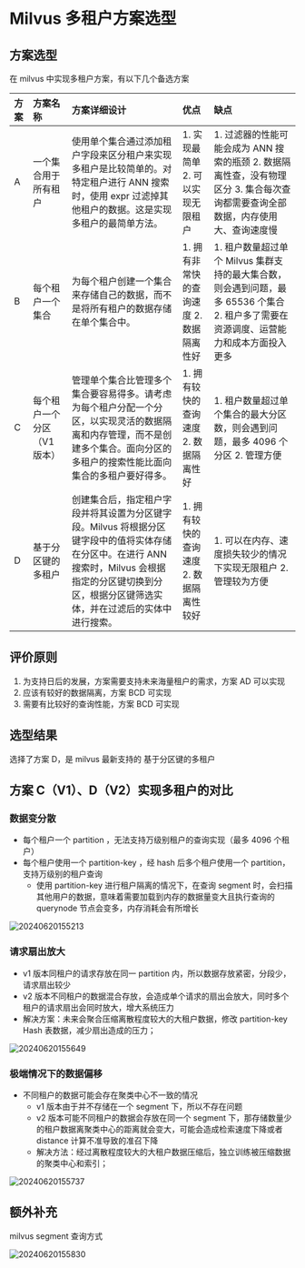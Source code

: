 # Milvus 多租户方案选型

## 方案选型

在 milvus 中实现多租户方案，有以下几个备选方案

| 方案 | 方案名称                    | 方案详细设计                                                                                                                                                                                              | 优点                                    | 缺点                                                                                                                                   |
| :--- | :-------------------------- | :-------------------------------------------------------------------------------------------------------------------------------------------------------------------------------------------------------- | :-------------------------------------- | :------------------------------------------------------------------------------------------------------------------------------------- |
| A    | 一个集合用于所有租户        | 使用单个集合通过添加租户字段来区分租户来实现多租户是比较简单的。对特定租户进行 ANN 搜索时，使用 expr 过滤掉其他租户的数据。这是实现多租户的最简单方法。                                                   | 1. 实现最简单 2. 可以实现无限租户       | 1. 过滤器的性能可能会成为 ANN 搜索的瓶颈 2. 数据隔离性查，没有物理区分 3. 集合每次查询都需要查询全部数据，内存使用大、查询速度慢       |
| B    | 每个租户一个集合            | 为每个租户创建一个集合来存储自己的数据，而不是将所有租户的数据存储在单个集合中。                                                                                                                          | 1. 拥有非常快的查询速度 2. 数据隔离性好 | 1. 租户数量超过单个 Milvus 集群支持的最大集合数，则会遇到问题，最多 65536 个集合 2. 租户多了需要在资源调度、运营能力和成本方面投入更多 |
| C    | 每个租户一个分区（V1 版本） | 管理单个集合比管理多个集合要容易得多。请考虑为每个租户分配一个分区，以实现灵活的数据隔离和内存管理，而不是创建多个集合。面向分区的多租户的搜索性能比面向集合的多租户要好得多。                            | 1. 拥有较快的查询速度 2. 数据隔离性好   | 1. 租户数量超过单个集合的最大分区数，则会遇到问题，最多 4096 个分区 2. 管理方便                                                        |
| D    | 基于分区键的多租户          | 创建集合后，指定租户字段并将其设置为分区键字段。Milvus 将根据分区键字段中的值将实体存储在分区中。在进行 ANN 搜索时，Milvus 会根据指定的分区键切换到分区，根据分区键筛选实体，并在过滤后的实体中进行搜索。 | 1. 拥有较快的查询速度 2. 数据隔离性较好 | 1. 可以在内存、速度损失较少的情况下实现无限租户 2. 管理较为方便                                                                        |

## 评价原则

1. 为支持日后的发展，方案需要支持未来海量租户的需求，方案 AD 可以实现
2. 应该有较好的数据隔离，方案 BCD 可实现
3. 需要有比较好的查询性能，方案 BCD 可实现

## 选型结果

选择了方案 D，是 milvus 最新支持的 基于分区键的多租户

## 方案 C（V1）、D（V2）实现多租户的对比

### 数据变分散

- 每个租户一个 partition ，无法支持万级别租户的查询实现（最多 4096 个租户）
- 每个租户使用一个 partition-key ，经 hash 后多个租户使用一个 partition，支持万级别的租户查询
  - 使用 partition-key 进行租户隔离的情况下，在查询 segment 时，会扫描其他用户的数据，意味着需要加载到内存的数据量变大且执行查询的 querynode 节点会变多，内存消耗会有所增长

![20240620155213](https://cdn.jsdelivr.net/gh/SuperMarioYL/ImageHostingService@master/resources/blogs/20240620155213.png)

### 请求扇出放大

- v1 版本同租户的请求存放在同一 partition 内，所以数据存放紧密，分段少，请求扇出较少
- v2 版本不同租户的数据混合存放，会造成单个请求的扇出会放大，同时多个租户的请求扇出会同时放大，增大系统压力
- 解决方案：未来会聚合压缩离散程度较大的大租户数据，修改 partition-key Hash 表数据，减少扇出造成的压力；

![20240620155649](https://cdn.jsdelivr.net/gh/SuperMarioYL/ImageHostingService@master/resources/blogs/20240620155649.png)

### 极端情况下的数据偏移

- 不同租户的数据可能会存在聚类中心不一致的情况
  - v1 版本由于并不存储在一个 segment 下，所以不存在问题
  - v2 版本可能不同租户的数据会存放在同一个 segment 下，那存储数量少的租户数据离聚类中心的距离就会变大，可能会造成检索速度下降或者 distance 计算不准导致的准召下降
  - 解决方法：经过离散程度较大的大租户数据压缩后，独立训练被压缩数据的聚类中心和索引；

![20240620155737](https://cdn.jsdelivr.net/gh/SuperMarioYL/ImageHostingService@master/resources/blogs/20240620155737.png)

## 额外补充

milvus segment 查询方式

![20240620155830](https://cdn.jsdelivr.net/gh/SuperMarioYL/ImageHostingService@master/resources/blogs/20240620155830.png)
